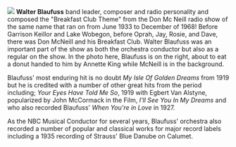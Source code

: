 
![](/blaufussdonut.jpg)
**Walter Blaufuss** band leader, composer and radio personality and composed the "Breakfast Club Theme" from the Don Mc Neill radio show of the same name that ran on from June 1933 to December of 1968! Before Garrison Keillor and Lake Wobegon, before Oprah, Jay, Rosie, and Dave, there was Don McNeill and his Breakfast Club. Walter Blaufuss was an important part of the show as both the orchestra conductor but also as a regular on the show. In the photo here, Blaufuss is on the right, about to eat a donut handed to him by Annette King while McNeill is in the background. 

Blaufuss' most enduring hit is no doubt *My Isle Of Golden Dreams* from 1919 but he is credited with a number of other great hits from the period including; *Your Eyes Have Told Me So*, 1919 with Egbert Van Alstyne, popularized by John McCormack in the Film, *I'll See You In My Dreams* and who also recorded Blaufuss' *When You're in Love* in 1927. 

As the NBC Musical Conductor for several years, Blaufuss' orchestra also recorded a number of popular and classical works for major record labels including a 1935 recording of Strauss' Blue Danube on Calumet.  
